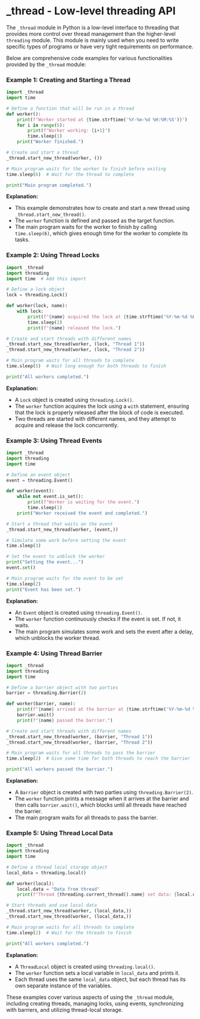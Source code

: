 # _thread - Low-level threading API

The `_thread` module in Python is a low-level interface to threading that provides more control over thread management than the higher-level `threading` module. This module is mainly used when you need to write specific types of programs or have very tight requirements on performance.

Below are comprehensive code examples for various functionalities provided by the `_thread` module:

### Example 1: Creating and Starting a Thread

```python
import _thread
import time

# Define a function that will be run in a thread
def worker():
    print(f"Worker started at {time.strftime('%Y-%m-%d %H:%M:%S')}")
    for i in range(5):
        print(f"Worker working: {i+1}")
        time.sleep(1)
    print("Worker finished.")

# Create and start a thread
_thread.start_new_thread(worker, ())

# Main program waits for the worker to finish before exiting
time.sleep(6)  # Wait for the thread to complete

print("Main program completed.")
```

**Explanation:**
- This example demonstrates how to create and start a new thread using `_thread.start_new_thread()`.
- The `worker` function is defined and passed as the target function.
- The main program waits for the worker to finish by calling `time.sleep(6)`, which gives enough time for the worker to complete its tasks.

### Example 2: Using Thread Locks

```python
import _thread
import threading
import time  # Add this import

# Define a lock object
lock = threading.Lock()

def worker(lock, name):
    with lock:
        print(f"{name} acquired the lock at {time.strftime('%Y-%m-%d %H:%M:%S')}")
        time.sleep(2)
        print(f"{name} released the lock.")

# Create and start threads with different names
_thread.start_new_thread(worker, (lock, "Thread 1"))
_thread.start_new_thread(worker, (lock, "Thread 2"))

# Main program waits for all threads to complete
time.sleep(5)  # Wait long enough for both threads to finish

print("All workers completed.")
```

**Explanation:**
- A `Lock` object is created using `threading.Lock()`.
- The `worker` function acquires the lock using a `with` statement, ensuring that the lock is properly released after the block of code is executed.
- Two threads are started with different names, and they attempt to acquire and release the lock concurrently.

### Example 3: Using Thread Events

```python
import _thread
import threading
import time

# Define an event object
event = threading.Event()

def worker(event):
    while not event.is_set():
        print(f"Worker is waiting for the event.")
        time.sleep(1)
    print("Worker received the event and completed.")

# Start a thread that waits on the event
_thread.start_new_thread(worker, (event,))

# Simulate some work before setting the event
time.sleep(3)

# Set the event to unblock the worker
print("Setting the event...")
event.set()

# Main program waits for the event to be set
time.sleep(2)
print("Event has been set.")
```

**Explanation:**
- An `Event` object is created using `threading.Event()`.
- The `worker` function continuously checks if the event is set. If not, it waits.
- The main program simulates some work and sets the event after a delay, which unblocks the worker thread.

### Example 4: Using Thread Barrier

```python
import _thread
import threading
import time

# Define a barrier object with two parties
barrier = threading.Barrier(2)

def worker(barrier, name):
    print(f"{name} arrived at the barrier at {time.strftime('%Y-%m-%d %H:%M:%S')}")
    barrier.wait()
    print(f"{name} passed the barrier.")

# Create and start threads with different names
_thread.start_new_thread(worker, (barrier, "Thread 1"))
_thread.start_new_thread(worker, (barrier, "Thread 2"))

# Main program waits for all threads to pass the barrier
time.sleep(2)  # Give some time for both threads to reach the barrier

print("All workers passed the barrier.")
```

**Explanation:**
- A `Barrier` object is created with two parties using `threading.Barrier(2)`.
- The `worker` function prints a message when it arrives at the barrier and then calls `barrier.wait()`, which blocks until all threads have reached the barrier.
- The main program waits for all threads to pass the barrier.

### Example 5: Using Thread Local Data

```python
import _thread
import threading
import time

# Define a thread local storage object
local_data = threading.local()

def worker(local):
    local.data = "Data from thread"
    print(f"Thread {threading.current_thread().name} set data: {local.data}")

# Start threads and use local data
_thread.start_new_thread(worker, (local_data,))
_thread.start_new_thread(worker, (local_data,))

# Main program waits for all threads to complete
time.sleep(2)  # Wait for the threads to finish

print("All workers completed.")
```

**Explanation:**
- A `ThreadLocal` object is created using `threading.local()`.
- The `worker` function sets a local variable in `local_data` and prints it.
- Each thread uses the same `local_data` object, but each thread has its own separate instance of the variables.

These examples cover various aspects of using the `_thread` module, including creating threads, managing locks, using events, synchronizing with barriers, and utilizing thread-local storage.
